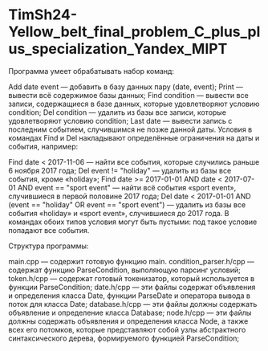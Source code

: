 # TimSh24-Yellow_belt_final_problem_C_plus_plus_specialization_Yandex_MIPT
Программа умеет обрабатывать набор команд:

Add date event — добавить в базу данных пару (date, event);
Print — вывести всё содержимое базы данных;
Find condition — вывести все записи, содержащиеся в базе данных, которые удовлетворяют условию condition;
Del condition — удалить из базы все записи, которые удовлетворяют условию condition;
Last date — вывести запись с последним событием, случившимся не позже данной даты.
Условия в командах Find и Del накладывают определённые ограничения на даты и события, например:

Find date < 2017-11-06 — найти все события, которые случились раньше 6 ноября 2017 года;
Del event != "holiday" — удалить из базы все события, кроме «holiday»;
Find date >= 2017-01-01 AND date < 2017-07-01 AND event == "sport event" — найти всё события «sport event», случившиеся в первой половине 2017 года;
Del date < 2017-01-01 AND (event == "holiday" OR event == "sport event") — удалить из базы все события «holiday» и «sport event», случившиеся до 2017 года. В командах обоих типов условия могут быть пустыми: под такое условие попадают все события.

Структура программы:

main.cpp — содержит готовую функцию main.
condition_parser.h/cpp — содержат функцию ParseCondition, выполяющую парсинг условий;
token.h/cpp — содержат готовый токенизатор, который используется в функции ParseCondition;
date.h/cpp — эти файлы содержат объявления и определения класса Date, функции ParseDate и оператора вывода в поток для класса Date;
database.h/cpp — эти файлы должны содержать объявление и определение класса Database;
node.h/cpp — эти файлы должны содержать объявления и определения класса Node, а также всех его потомков, которые представляют собой узлы абстрактного синтаксического дерева, формируемого функцией ParseCondition;
